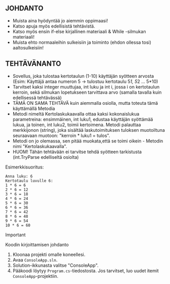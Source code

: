 
## JOHDANTO
- Muista aina hyödyntää jo aiemmin oppimaasi!
- Katso apuja myös edellisistä tehtävistä.
- Katso myös ensin if-else kirjallinen materiaali & While -silmukan materiaali!
- Muista ehto normaaleihin sulkeisiin ja toiminto (ehdon ollessa tosi) aaltosulkeisiin!
 
## TEHTÄVÄNANTO
- Sovellus, joka tulostaa kertotaulun (1-10) käyttäjän syötteen arvosta (Esim: Käyttäjä antaa numeron 5 -> tulostuu kertotaulu 5*1, 5*2 ... 5*10)
- Tarvitset kaksi integer muuttujaa, int luku ja int i, jossa i on kertotaulun kerroin, sekä silmukan lopetukseen tarvittava arvo (samalla tavalla kuin edellisessä tehtävässä)
- TÄMÄ ON SAMA TEHTÄVÄ kuin aiemmalla osiolla, mutta toteuta tämä käyttämällä Metodia
- Metodi nimeltä Kertolaskukaavalla ottaa kaksi kokonaislukua parametreina: ensimmäinen, int luku1, edustaa käyttäjän syöttämää lukua, ja toinen, int luku2, toimii kertoimena. Metodi palauttaa merkkijonon (string), joka sisältää laskutoimituksen tuloksen muotoiltuna seuraavaan muotoon: "kerroin * luku1 = tulos".
- Metodi on jo olemassa, sen pitää muokata,että se toimi oikein - Metodin nimi "Kertolaskukaavalla".
- HUOM! Tähän tehtävään ei tarvitse tehdä syötteen tarkistusta (int.TryParse edelliseltä osiolta)


Esimerkkisuoritus:
```
Anna luku: 6
Kertotaulu luvulle 6:
1 * 6 = 6
2 * 6 = 12
3 * 6 = 18
4 * 6 = 24
5 * 6 = 30
6 * 6 = 36
7 * 6 = 42
8 * 6 = 48
9 * 6 = 54
10 * 6 = 60
```


> [!IMPORTANT]
> Koodin kirjoittamisen johdanto
1. Kloonaa projekti omalle koneellesi.
2. Avaa `ConsoleApp.sln`.
3. Solution-ikkunasta valitse "ConsoleApp".
4. Pääkoodi löytyy `Program.cs`-tiedostosta. Jos tarvitset, luo uudet itemit `ConsoleApp`-projektiin.
